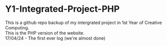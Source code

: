 # Y1-Integrated-Project-PHP
This is a github repo backup of my intergrated project in 1st Year of Creative Computing.  
This is the PHP version of the website.  
17/04/24 - The first ever log (we're almost done)
